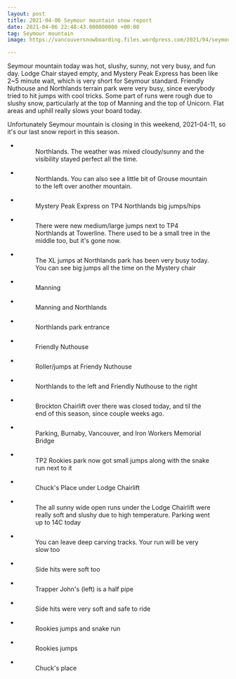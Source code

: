 ```yaml
---
layout: post
title: 2021-04-06 Seymour mountain snow report
date: 2021-04-06 22:48:43.000000000 +00:00
tag: Seymour mountain
image: https://vancouversnowboarding.files.wordpress.com/2021/04/seymour.jpg

---
```

<!-- wp:paragraph -->
<p>Seymour mountain today was hot, slushy, sunny, not very busy, and fun day. Lodge Chair stayed empty, and Mystery Peak Express has been like 2~5 minute wait, which is very short for Seymour standard. Friendly Nuthouse and Northlands terrain park were very busy, since everybody tried to hit jumps with cool tricks. Some part of runs were rough due to slushy snow, particularly at the top of Manning and the top of Unicorn. Flat areas and uphill really slows your board today.</p>
<!-- /wp:paragraph -->

<!-- wp:paragraph -->
<p>Unfortunately Seymour mountain is closing in this weekend, 2021-04-11, so it's our last snow report in this season.</p>
<!-- /wp:paragraph -->

<!-- wp:coblocks/gallery-stacked {"align":"wide","captions":true} -->
<div class="wp-block-coblocks-gallery-stacked alignwide"><ul class="coblocks-gallery has-fullwidth-images"><li class="coblocks-gallery--item"><figure class="coblocks-gallery--figure"><img src="https://vancouversnowboarding.files.wordpress.com/2021/04/pxl_20210406_165619362.jpg?w=1024" alt="" data-id="910" data-imglink="" class="wp-image-910 has-shadow-none" /><figcaption class="coblocks-gallery--caption">Northlands. The weather was mixed cloudy/sunny and the visibility stayed perfect all the time.</figcaption></figure></li><li class="coblocks-gallery--item"><figure class="coblocks-gallery--figure"><img src="https://vancouversnowboarding.files.wordpress.com/2021/04/pxl_20210406_165623308.jpg?w=1024" alt="" data-id="911" data-imglink="" class="wp-image-911 has-shadow-none" /><figcaption class="coblocks-gallery--caption">Northlands. You can also see a little bit of Grouse mountain to the left over another mountain.</figcaption></figure></li><li class="coblocks-gallery--item"><figure class="coblocks-gallery--figure"><img src="https://vancouversnowboarding.files.wordpress.com/2021/04/pxl_20210406_183113388.jpg?w=1024" alt="" data-id="912" data-imglink="" class="wp-image-912 has-shadow-none" /><figcaption class="coblocks-gallery--caption">Mystery Peak Express on TP4 Northlands big jumps/hips</figcaption></figure></li><li class="coblocks-gallery--item"><figure class="coblocks-gallery--figure"><img src="https://vancouversnowboarding.files.wordpress.com/2021/04/pxl_20210406_183136713.jpg?w=1024" alt="" data-id="913" data-imglink="" class="wp-image-913 has-shadow-none" /><figcaption class="coblocks-gallery--caption">There were new medium/large jumps next to TP4 Northlands at Towerline. There used to be a small tree in the middle too, but it's gone now.</figcaption></figure></li><li class="coblocks-gallery--item"><figure class="coblocks-gallery--figure"><img src="https://vancouversnowboarding.files.wordpress.com/2021/04/pxl_20210406_183159236.jpg?w=1024" alt="" data-id="914" data-imglink="" class="wp-image-914 has-shadow-none" /><figcaption class="coblocks-gallery--caption">The XL jumps at Northlands park has been very busy today. You can see big jumps all the time on the Mystery chair</figcaption></figure></li><li class="coblocks-gallery--item"><figure class="coblocks-gallery--figure"><img src="https://vancouversnowboarding.files.wordpress.com/2021/04/pxl_20210406_183210150.jpg?w=1024" alt="" data-id="915" data-imglink="" class="wp-image-915 has-shadow-none" /><figcaption class="coblocks-gallery--caption">Manning</figcaption></figure></li><li class="coblocks-gallery--item"><figure class="coblocks-gallery--figure"><img src="https://vancouversnowboarding.files.wordpress.com/2021/04/pxl_20210406_183219112.jpg?w=1024" alt="" data-id="916" data-imglink="" class="wp-image-916 has-shadow-none" /><figcaption class="coblocks-gallery--caption">Manning and Northlands</figcaption></figure></li><li class="coblocks-gallery--item"><figure class="coblocks-gallery--figure"><img src="https://vancouversnowboarding.files.wordpress.com/2021/04/pxl_20210406_183225578.jpg?w=1024" alt="" data-id="917" data-imglink="" class="wp-image-917 has-shadow-none" /><figcaption class="coblocks-gallery--caption">Northlands park entrance</figcaption></figure></li><li class="coblocks-gallery--item"><figure class="coblocks-gallery--figure"><img src="https://vancouversnowboarding.files.wordpress.com/2021/04/pxl_20210406_183321959.jpg?w=1024" alt="" data-id="918" data-imglink="" class="wp-image-918 has-shadow-none" /><figcaption class="coblocks-gallery--caption">Friendly Nuthouse</figcaption></figure></li><li class="coblocks-gallery--item"><figure class="coblocks-gallery--figure"><img src="https://vancouversnowboarding.files.wordpress.com/2021/04/pxl_20210406_183356814.jpg?w=1024" alt="" data-id="919" data-imglink="" class="wp-image-919 has-shadow-none" /><figcaption class="coblocks-gallery--caption">Roller/jumps at Friendy Nuthouse</figcaption></figure></li><li class="coblocks-gallery--item"><figure class="coblocks-gallery--figure"><img src="https://vancouversnowboarding.files.wordpress.com/2021/04/pxl_20210406_183409386.jpg?w=1024" alt="" data-id="920" data-imglink="" class="wp-image-920 has-shadow-none" /><figcaption class="coblocks-gallery--caption">Northlands to the left and Friendly Nuthouse to the right</figcaption></figure></li><li class="coblocks-gallery--item"><figure class="coblocks-gallery--figure"><img src="https://vancouversnowboarding.files.wordpress.com/2021/04/pxl_20210406_183511771.jpg?w=1024" alt="" data-id="921" data-imglink="" class="wp-image-921 has-shadow-none" /><figcaption class="coblocks-gallery--caption">Brockton Chairlift over there was closed today, and til the end of this season, since couple weeks ago.</figcaption></figure></li><li class="coblocks-gallery--item"><figure class="coblocks-gallery--figure"><img src="https://vancouversnowboarding.files.wordpress.com/2021/04/pxl_20210406_183539789.jpg?w=1024" alt="" data-id="922" data-imglink="" class="wp-image-922 has-shadow-none" /><figcaption class="coblocks-gallery--caption">Parking, Burnaby, Vancouver, and Iron Workers Memorial Bridge</figcaption></figure></li><li class="coblocks-gallery--item"><figure class="coblocks-gallery--figure"><img src="https://vancouversnowboarding.files.wordpress.com/2021/04/pxl_20210406_185839279.jpg?w=1024" alt="" data-id="923" data-imglink="" class="wp-image-923 has-shadow-none" /><figcaption class="coblocks-gallery--caption">TP2 Rookies park now got small jumps along with the snake run next to it</figcaption></figure></li><li class="coblocks-gallery--item"><figure class="coblocks-gallery--figure"><img src="https://vancouversnowboarding.files.wordpress.com/2021/04/pxl_20210406_185844145.jpg?w=1024" alt="" data-id="924" data-imglink="" class="wp-image-924 has-shadow-none" /><figcaption class="coblocks-gallery--caption">Chuck's Place under Lodge Chairlift</figcaption></figure></li><li class="coblocks-gallery--item"><figure class="coblocks-gallery--figure"><img src="https://vancouversnowboarding.files.wordpress.com/2021/04/pxl_20210406_185857491.jpg?w=1024" alt="" data-id="925" data-imglink="" class="wp-image-925 has-shadow-none" /><figcaption class="coblocks-gallery--caption">The all sunny wide open runs under the Lodge Chairlift were really soft and slushy due to high temperature. Parking went up to 14C today</figcaption></figure></li><li class="coblocks-gallery--item"><figure class="coblocks-gallery--figure"><img src="https://vancouversnowboarding.files.wordpress.com/2021/04/pxl_20210406_210001873.jpg?w=1024" alt="" data-id="926" data-imglink="" class="wp-image-926 has-shadow-none" /><figcaption class="coblocks-gallery--caption">You can leave deep carving tracks. Your run will be very slow too</figcaption></figure></li><li class="coblocks-gallery--item"><figure class="coblocks-gallery--figure"><img src="https://vancouversnowboarding.files.wordpress.com/2021/04/pxl_20210406_210048274.jpg?w=1024" alt="" data-id="927" data-imglink="" class="wp-image-927 has-shadow-none" /><figcaption class="coblocks-gallery--caption">Side hits were soft too</figcaption></figure></li><li class="coblocks-gallery--item"><figure class="coblocks-gallery--figure"><img src="https://vancouversnowboarding.files.wordpress.com/2021/04/pxl_20210406_210128983.jpg?w=1024" alt="" data-id="928" data-imglink="" class="wp-image-928 has-shadow-none" /><figcaption class="coblocks-gallery--caption">Trapper John's (left) is a half pipe</figcaption></figure></li><li class="coblocks-gallery--item"><figure class="coblocks-gallery--figure"><img src="https://vancouversnowboarding.files.wordpress.com/2021/04/pxl_20210406_210216335.jpg?w=1024" alt="" data-id="929" data-imglink="" class="wp-image-929 has-shadow-none" /><figcaption class="coblocks-gallery--caption">Side hits were very soft and safe to ride</figcaption></figure></li><li class="coblocks-gallery--item"><figure class="coblocks-gallery--figure"><img src="https://vancouversnowboarding.files.wordpress.com/2021/04/pxl_20210406_210334671.jpg?w=1024" alt="" data-id="930" data-imglink="" class="wp-image-930 has-shadow-none" /><figcaption class="coblocks-gallery--caption">Rookies jumps and snake run</figcaption></figure></li><li class="coblocks-gallery--item"><figure class="coblocks-gallery--figure"><img src="https://vancouversnowboarding.files.wordpress.com/2021/04/pxl_20210406_210343797.jpg?w=1024" alt="" data-id="931" data-imglink="" class="wp-image-931 has-shadow-none" /><figcaption class="coblocks-gallery--caption">Rookies jumps</figcaption></figure></li><li class="coblocks-gallery--item"><figure class="coblocks-gallery--figure"><img src="https://vancouversnowboarding.files.wordpress.com/2021/04/pxl_20210406_210355029.jpg?w=1024" alt="" data-id="932" data-imglink="" class="wp-image-932 has-shadow-none" /><figcaption class="coblocks-gallery--caption">Chuck's place</figcaption></figure></li></ul></div>
<!-- /wp:coblocks/gallery-stacked -->
